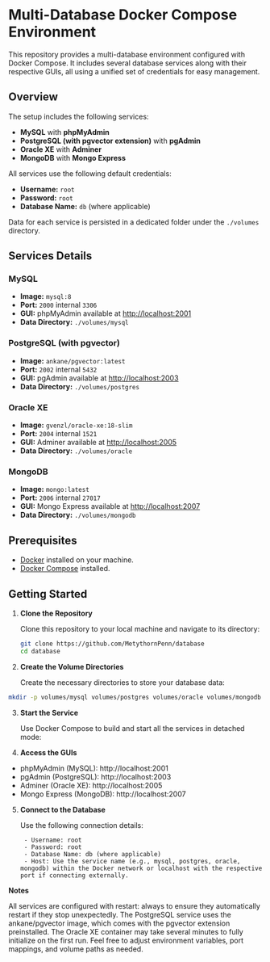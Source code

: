 # Multi-Database Docker Compose Environment

This repository provides a multi-database environment configured with Docker Compose. It includes several database services along with their respective GUIs, all using a unified set of credentials for easy management.

## Overview

The setup includes the following services:

- **MySQL** with **phpMyAdmin**
- **PostgreSQL (with pgvector extension)** with **pgAdmin**
- **Oracle XE** with **Adminer**
- **MongoDB** with **Mongo Express**

All services use the following default credentials:
- **Username:** `root`
- **Password:** `root`
- **Database Name:** `db` (where applicable)

Data for each service is persisted in a dedicated folder under the `./volumes` directory.

## Services Details

### MySQL
- **Image:** `mysql:8`
- **Port:** `2000` internal `3306`
- **GUI:** phpMyAdmin available at [http://localhost:2001](http://localhost:2001)
- **Data Directory:** `./volumes/mysql`

### PostgreSQL (with pgvector)
- **Image:** `ankane/pgvector:latest`
- **Port:** `2002` internal `5432`
- **GUI:** pgAdmin available at [http://localhost:2003](http://localhost:2003)
- **Data Directory:** `./volumes/postgres`

### Oracle XE
- **Image:** `gvenzl/oracle-xe:18-slim`
- **Port:** `2004` internal `1521`
- **GUI:** Adminer available at [http://localhost:2005](http://localhost:2005)
- **Data Directory:** `./volumes/oracle`

### MongoDB
- **Image:** `mongo:latest`
- **Port:** `2006` internal `27017`
- **GUI:** Mongo Express available at [http://localhost:2007](http://localhost:2007)
- **Data Directory:** `./volumes/mongodb`

## Prerequisites

- [Docker](https://www.docker.com/get-started) installed on your machine.
- [Docker Compose](https://docs.docker.com/compose/install/) installed.

## Getting Started

1. **Clone the Repository**

   Clone this repository to your local machine and navigate to its directory:

   ```bash
   git clone https://github.com/MetythornPenn/database
   cd database

2. **Create the Volume Directories**

   Create the necessary directories to store your database data:

```bash
mkdir -p volumes/mysql volumes/postgres volumes/oracle volumes/mongodb
```

3. **Start the Service**

    Use Docker Compose to build and start all the services in detached mode:

4. **Access the GUIs**

- phpMyAdmin (MySQL): http://localhost:2001
- pgAdmin (PostgreSQL): http://localhost:2003
- Adminer (Oracle XE): http://localhost:2005
- Mongo Express (MongoDB): http://localhost:2007

5. **Connect to the Database**

    Use the following connection details:

        - Username: root
        - Password: root
        - Database Name: db (where applicable)
        - Host: Use the service name (e.g., mysql, postgres, oracle, mongodb) within the Docker network or localhost with the respective port if connecting externally.

**Notes**

All services are configured with restart: always to ensure they automatically restart if they stop unexpectedly.
The PostgreSQL service uses the ankane/pgvector image, which comes with the pgvector extension preinstalled.
The Oracle XE container may take several minutes to fully initialize on the first run.
Feel free to adjust environment variables, port mappings, and volume paths as needed.